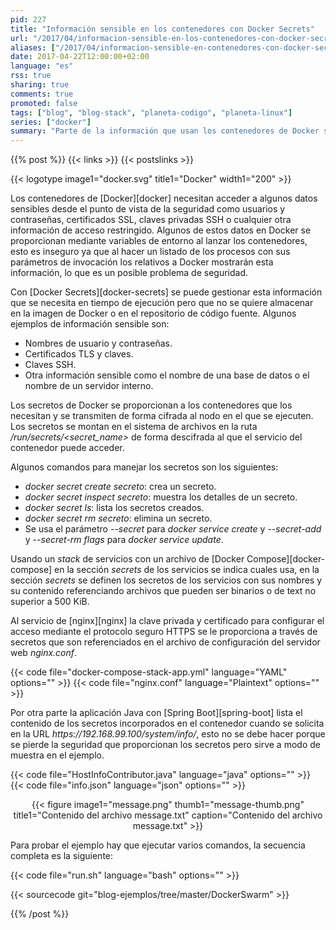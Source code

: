 ```yaml
---
pid: 227
title: "Información sensible en los contenedores con Docker Secrets"
url: "/2017/04/informacion-sensible-en-los-contenedores-con-docker-secrets/"
aliases: ["/2017/04/informacion-sensible-en-contenedores-con-docker-secrets/"]
date: 2017-04-22T12:00:00+02:00
language: "es"
rss: true
sharing: true
comments: true
promoted: false
tags: ["blog", "blog-stack", "planeta-codigo", "planeta-linux"]
series: ["docker"]
summary: "Parte de la información que usan los contenedores de Docker se debe proteger de accesos no deseados. Anteriormente en algunos casos se usaban variables de entorno para lanzar los contenedores lo que no es seguro si se listan los procesos del sistema con sus parámetros, incluir archivos en las imágenes de los contenedores tampoco es recomendable. Docker Secrets permite proporcionar y mantener segura la información sensible que usen los contenedores."
---
```


{{% post %}}
{{< links >}}
{{< postslinks >}}

{{< logotype image1="docker.svg" title1="Docker" width1="200" >}}

Los contenedores de [Docker][docker] necesitan acceder a algunos datos sensibles desde el punto de vista de la seguridad como usuarios y contraseñas, certificados SSL, claves privadas SSH o cualquier otra información de acceso restringido. Algunos de estos datos en Docker se proporcionan mediante variables de entorno al lanzar los contenedores, esto es inseguro ya que al hacer un listado de los procesos con sus parámetros de invocación los relativos a Docker mostrarán esta información, lo que es un posible problema de seguridad.

Con [Docker Secrets][docker-secrets] se puede gestionar esta información que se necesita en tiempo de ejecución pero que no se quiere almacenar en la imagen de Docker o en el repositorio de código fuente. Algunos ejemplos de información sensible son:

* Nombres de usuario y contraseñas.
* Certificados TLS y claves.
* Claves SSH.
* Otra información sensible como el nombre de una base de datos o el nombre de un servidor interno.

Los secretos de Docker se proporcionan a los contenedores que los necesitan y se transmiten de forma cifrada al nodo en el que se ejecuten. Los secretos se montan en el sistema de archivos en la ruta _/run/secrets/\<secret\_name\>_ de forma descifrada al que el servicio del contenedor puede acceder.

Algunos comandos para manejar los secretos son los siguientes:

* _docker secret create secreto_: crea un secreto.
* _docker secret inspect secreto_: muestra los detalles de un secreto.
* _docker secret ls_: lista los secretos creados.
* _docker secret rm secreto_: elimina un secreto.
* Se usa el parámetro _--secret_ para _docker service create_ y _--secret-add_ y _--secret-rm flags_ para _docker service update_.

Usando un _stack_ de servicios con un archivo de [Docker Compose][docker-compose] en la sección _secrets_ de los servicios se indica cuales usa, en la sección _secrets_ se definen los secretos de los servicios con sus nombres y su contenido referenciando archivos que pueden ser binarios o de text no superior a 500 KiB.

Al servicio de [nginx][nginx] la clave privada y certificado para configurar el acceso mediante el protocolo seguro HTTPS se le proporciona a través de secretos que son referenciados en el archivo de configuración del servidor web _nginx.conf_.

{{< code file="docker-compose-stack-app.yml" language="YAML" options="" >}}
{{< code file="nginx.conf" language="Plaintext" options="" >}}

Por otra parte la aplicación Java con [Spring Boot][spring-boot] lista el contenido de los secretos incorporados en el contenedor cuando se solicita en la URL _https\://192.168.99.100/system/info/_, esto no se debe hacer porque se pierde la seguridad que proporcionan los secretos pero sirve a modo de muestra en el ejemplo.

{{< code file="HostInfoContributor.java" language="java" options="" >}}
{{< code file="info.json" language="json" options="" >}}

<div class="media" style="text-align: center;">
    {{< figure
        image1="message.png" thumb1="message-thumb.png" title1="Contenido del archivo message.txt"
        caption="Contenido del archivo message.txt" >}}
</div>

Para probar el ejemplo hay que ejecutar varios comandos, la secuencia completa es la siguiente:

{{< code file="run.sh" language="bash" options="" >}}

{{< sourcecode git="blog-ejemplos/tree/master/DockerSwarm" >}}

{{% /post %}}
